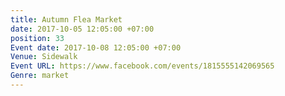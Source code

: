 ```yaml
---
title: Autumn Flea Market
date: 2017-10-05 12:05:00 +07:00
position: 33
Event date: 2017-10-08 12:05:00 +07:00
Venue: Sidewalk
Event URL: https://www.facebook.com/events/1815555142069565
Genre: market
---
```


